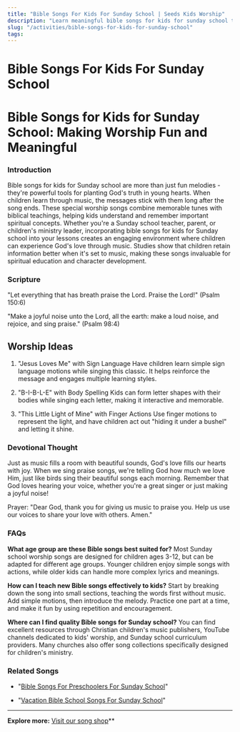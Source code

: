 ```yaml
---
title: "Bible Songs For Kids For Sunday School | Seeds Kids Worship"
description: "Learn meaningful bible songs for kids for sunday school that teach Scripture through music. Interactive worship resources for kids and families."
slug: "/activities/bible-songs-for-kids-for-sunday-school"
tags:
---
```


# Bible Songs For Kids For Sunday School

# Bible Songs for Kids for Sunday School: Making Worship Fun and Meaningful

### Introduction
Bible songs for kids for Sunday school are more than just fun melodies - they're powerful tools for planting God's truth in young hearts. When children learn through music, the messages stick with them long after the song ends. These special worship songs combine memorable tunes with biblical teachings, helping kids understand and remember important spiritual concepts. Whether you're a Sunday school teacher, parent, or children's ministry leader, incorporating bible songs for kids for Sunday school into your lessons creates an engaging environment where children can experience God's love through music. Studies show that children retain information better when it's set to music, making these songs invaluable for spiritual education and character development.

### Scripture
"Let everything that has breath praise the Lord. Praise the Lord!" (Psalm 150:6)

"Make a joyful noise unto the Lord, all the earth: make a loud noise, and rejoice, and sing praise." (Psalm 98:4)

## Worship Ideas
1. "Jesus Loves Me" with Sign Language
Have children learn simple sign language motions while singing this classic. It helps reinforce the message and engages multiple learning styles.

2. "B-I-B-L-E" with Body Spelling
Kids can form letter shapes with their bodies while singing each letter, making it interactive and memorable.

3. "This Little Light of Mine" with Finger Actions
Use finger motions to represent the light, and have children act out "hiding it under a bushel" and letting it shine.

### Devotional Thought
Just as music fills a room with beautiful sounds, God's love fills our hearts with joy. When we sing praise songs, we're telling God how much we love Him, just like birds sing their beautiful songs each morning. Remember that God loves hearing your voice, whether you're a great singer or just making a joyful noise!

Prayer: "Dear God, thank you for giving us music to praise you. Help us use our voices to share your love with others. Amen."

### FAQs
**What age group are these Bible songs best suited for?**
Most Sunday school worship songs are designed for children ages 3-12, but can be adapted for different age groups. Younger children enjoy simple songs with actions, while older kids can handle more complex lyrics and meanings.

**How can I teach new Bible songs effectively to kids?**
Start by breaking down the song into small sections, teaching the words first without music. Add simple motions, then introduce the melody. Practice one part at a time, and make it fun by using repetition and encouragement.

**Where can I find quality Bible songs for Sunday school?**
You can find excellent resources through Christian children's music publishers, YouTube channels dedicated to kids' worship, and Sunday school curriculum providers. Many churches also offer song collections specifically designed for children's ministry.

### Related Songs

- "[Bible Songs For Preschoolers For Sunday School](/activities/bible-songs-for-preschoolers-for-sunday-school/)"

- "[Vacation Bible School Songs For Sunday School](/activities/vacation-bible-school-songs-for-sunday-school/)"

---

**Explore more:** [Visit our song shop](https://seedskidsworship.com/shop)**

<!-- Schema Markup -->
<script type="application/ld+json">
{
  "@context": "https://schema.org",
  "@type": "MusicRecording",
  "name": "Bible Songs For Kids For Sunday School",
  "byArtist": {
    "@type": "MusicGroup",
    "name": "Seeds Kids Worship"
  },
  "isFamilyFriendly": true,
  "url": "https://seedskidsworship.com/activities/bible-songs-for-kids-for-sunday-school/"
}
</script>